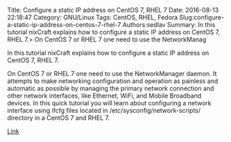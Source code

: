 Title: Configure a static IP address on CentOS 7, RHEL 7
Date: 2016-08-13 22:18:47
Category: GNU/Linux
Tags: CentOS, RHEL, Fedora
Slug:configure-a-static-ip-address-on-centos-7-rhel-7
Authors:sedlav
Summary: In this tutorial nixCraft explains how to configure a static IP address on CentOS 7, RHEL 7.> On CentOS 7 or RHEL 7 one need to use the NetworkManag

In this tutorial nixCraft explains how to configure a static IP address on CentOS 7, RHEL 7.
> 
On CentOS 7 or RHEL 7 one need to use the NetworkManager daemon. It attempts to make networking configuration and operation as painless and automatic as possible by managing the primary network connection and other network interfaces, like Ethernet, WiFi, and Mobile Broadband devices. In this quick tutorial you will learn about configuring a network interface using ifcfg files located in /etc/sysconfig/network-scripts/ directory in a CentOS 7 and RHEL 7.

[Link](http://www.cyberciti.biz/faq/howto-setting-rhel7-centos-7-static-ip-configuration/)
